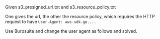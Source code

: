 Given s3_presigned_url.txt and s3_resource_policy.txt

One gives the url, the other the resource policy, which requires the HTTP request to have `User-Agent: aws-sdk-go....`

Use Burpsuite and change the user agent as follows and solved.